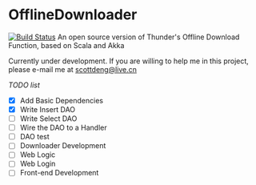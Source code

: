 # OfflineDownloader

[![Build Status](https://travis-ci.org/DengYiping/OfflineDownloader.svg?branch=master)](https://travis-ci.org/DengYiping/OfflineDownloader)
An open source version of Thunder's Offline Download Function, based on Scala and Akka

Currently under development. If you are willing to help me in this project, please e-mail me at scottdeng@live.cn

*TODO list*
- [X] Add Basic Dependencies
- [X] Write Insert DAO
- [ ] Write Select DAO
- [ ] Wire the DAO to a Handler
- [ ] DAO test
- [ ] Downloader Development
- [ ] Web Logic
- [ ] Web Login
- [ ] Front-end Development
